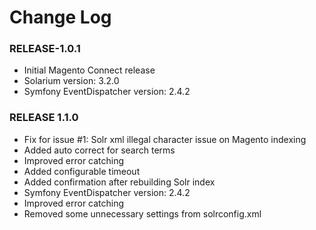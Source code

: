 # Change Log

### RELEASE-1.0.1

  * Initial Magento Connect release
  * Solarium version: 3.2.0
  * Symfony EventDispatcher version: 2.4.2

### RELEASE 1.1.0

  * Fix for issue #1: Solr xml illegal character issue on Magento indexing
  * Added auto correct for search terms
  * Improved error catching
  * Added configurable timeout
  * Added confirmation after rebuilding Solr index
  * Symfony EventDispatcher version: 2.4.2
  * Improved error catching
  * Removed some unnecessary settings from solrconfig.xml

